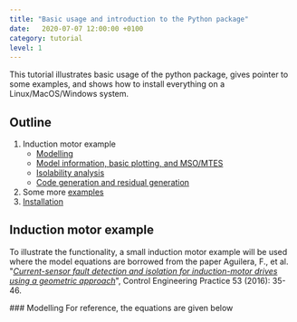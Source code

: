 ```yaml
---
title: "Basic usage and introduction to the Python package"
date:   2020-07-07 12:00:00 +0100
category: tutorial
level: 1
---
```

This tutorial illustrates basic usage of the python package, gives pointer to some examples, and shows how to install everything on a Linux/MacOS/Windows system.

## Outline
1. Induction motor example
    * [Modelling](#modelling)
    * [Model information, basic plotting, and MSO/MTES](#msomtes)
    * [Isolability analysis](#isolabilityanalysis)
    * [Code generation and residual generation](#resgen)
2. Some more [examples](#examples)
3. [Installation](#installation)



## Induction motor example

To illustrate the functionality, a small induction motor example will be used where the model equations are borrowed from the paper Aguilera, F., et al. "[_Current-sensor fault detection and isolation for induction-motor drives using a geometric approach_](https://doi.org/10.1016/j.conengprac.2016.04.014)", Control Engineering Practice 53 (2016): 35-46. 

<a name="modelling"/>
### Modelling
For reference, the equations are given below
<p>
<!---
  0 &= -q_a + w \lambda_a &   \frac{d}{dt} i_a &= i_a'\\
  0 &= -q_b + w \lambda_b & \frac{d}{dt} i_b &= i_b'\\
  0 &= -i_a' -a i_a + b c \lambda_a + b q_b + d u_a & \frac{d}{dt} \lambda_a &= \lambda_a'\\
  0 &= -i_b' -a i_b + b c \lambda_b + b q_a + d u_b & \frac{d}{dt} \lambda_b &= \lambda_b'\\
  0 &= -\lambda_a' + L_M c i_a - c \lambda_a - q_b\\
  0 &= -\lambda_b' + L_M c i_b - c \lambda_b - q_a\\
  0 &= -w' -k c_f w + k c_t (i_a \lambda_b - i_b \lambda_a) - k T_l\\

  y_1 &= i_a + f_a\\
  y_2 &= i_b + f_b\\
  y_3 &= w  
-->
<img src="/assets/tutorials/induction_motor_model.png" width="80%" align="centering"/>
</p>
There are also three measurement equations, where the two current sensors have modeled faults as
<p>
<img src="/assets/tutorials/induction_motor_model_y.png" width="20%" align="centering"/>
</p>

The modeling part is where the main differences between Python and Matlab versions are. This is due to that [SymPy](https://www.sympy.org/) is used instead of the symbolic toolbox in Matlab. Therefore, let's import the toolbox and sympy
```python
import faultdiagnosistoolbox as fdt
import sympy as sym
```
Now, we define the model as a python dictionary with keys 
* `type` - type of model, here we are definic a model using symbolic expressions
* `x` - list of unknown variables in the model
* `f` -  list of fault variables
* `z`- list of known variables
* `rels` - list of model equations
* `parameters` - list of parameters (optional)
For the induction motor model, this corresponds to

```python
model_def = {'type': 'Symbolic',
             'x': ['i_a', 'i_b', 'lambda_a', 'lambda_b', 
                   'w', 'di_a', 'di_b', 'dlambda_a', 
                   'dlambda_b', 'dw', 'q_a', 'q_b'],
             'f': ['f_a', 'f_b'], 
             'z': ['u_a', 'u_b', 'y1', 'y2', 'y3', 'Tl'],
             'parameters': ['a', 'b', 'c', 'd', 'L_M',
                            'k', 'c_f', 'c_t']}

# Make symbolic objects of all variables/parameters before writing down equations.
sym.var(model_def['x'])
sym.var(model_def['f'])
sym.var(model_def['z'])
sym.var(model_def['parameters'])

model_def['rels'] = [
  -q_a + w*lambda_a,
  -q_b + w*lambda_b, 
  -di_a + -a*i_a + b*c*lambda_a + b*q_b+d*u_a,
  -di_b + -a*i_b + b*c*lambda_b + b*q_a+d*u_b,
  -dlambda_a + L_M*c*i_a - c*lambda_a-q_b, 
  -dlambda_b + L_M*c*i_b - c*lambda_b-q_a, 
  -dw + -k*c_f*w + k*c_t*(i_a*lambda_b - i_b*lambda_a) - k*Tl,
  fdt.DiffConstraint('di_a','i_a'),
  fdt.DiffConstraint('di_b','i_b'),
  fdt.DiffConstraint('dlambda_a','lambda_a'),
  fdt.DiffConstraint('dlambda_b','lambda_b'),
  -y1 + i_a + f_a,
  -y2 + i_b + f_b,
  -y3 + w]
```
Now, the `DiagnosisModel` object can be created as
```python
model = fdt.DiagnosisModel(model_def, name ='Induction motor')
```
and the API is very close to the Matlab version as described in the documentation. 

<a name="msomtes"/>
### Model information, basic plotting, and MSO/MTES
As before, to display model information and plot model structure, use `Lint` and `PlotModel` class methods
```python
model.Lint()

# Plot model
model.PlotModel()
```
which gives the figure
<p>
<img src="/assets/tutorials/induction_model_struc.png" width="75%" align="centering"/>
</p>
Computing the set of MSO and MTES sets is done as below
```python
# Find set of MSOS
msos = model.MSO()
mtes = model.MTES()

# Check observability and low index for MTES sets
oi = [model.IsObservable(mtes_i) for mtes_i in mtes]
li = [model.IsLowIndex(mtes_i) for mtes_i in mtes]
print(f'Out of {len(mtes)} MTES sets, {sum(oi)} observable, {sum(li)} low (structural) differential index')
```
and the code outputs
```python
Out of 2 MTES sets, 2 observable, 2 low (structural) differential index
```
<a name="isolabilityanalysis"/>
### Isolability analysis
To plot the isolability properties of the model under mixed casaliyu asssumption
```python
# Isolability analysis
model.IsolabilityAnalysis(plot=True, causality='mixed)
```
and to examine in more detail, the Dulmage-Mendelsohn decomposition with a canonical form of the overdetermined subsystem is plotted by
```python
model.PlotDM(fault=True, eqclass=True)
```
which gives the figure
<p>
<img src="/assets/tutorials/induction_dmplot.png" width="75%" align="centering"/>
</p>
For more details, see Mattias Krysander, Jan Åslund, and Mattias Nyberg, "[_An Efficient Algorithm for Finding Minimal Over-constrained Sub-systems
for Model-based Diagnosis_](http://dx.doi.org/10.1109/TSMCA.2007.909555)".
IEEE Transactions on Systems, Man, and Cybernetics -- Part A: Systems and Humans, 38(1), 2008.

<a name="resgen"/>
### Code generation and residual generation
To wrap up this example, let us use one of the MTES sets and generate C++-code for a residual generator. First, let's see which redundant equation that can be used for integral causality residual generation using the `MSOCausalitySweep` class method
```python
model.MSOCausalitySweep(mtes[0])
```
This outputs
```python
['mixed', 'mixed', 'mixed', 'mixed', 'mixed', 'mixed', 'mixed', 'int', 'mixed', 'mixed', 'int', 'mixed']
```
and thus the 11:th element in the first MTES can be used. The 11:th element correspond to the second measurement equation
```python
red_eq = mtes[0][10]
model.syme[red_eq]
Out[50]: Eq(f_b + i_b - y2, 0)
```
Now, get the rest of the equations to form the exactly determined set of equations and compute a mathing using the `Matching` class method
```python
M0 = [e for e in mtes[0] if e != red_eq]
Gamma = model.Matching(M0)
```
Now, all is set to generate the residual generator code using the `SeqResGen` class method
```python
model.SeqResGen(Gamma, red_eq, 'ResGen', batch=True, language='C')
```
which generate files `ResGen.cc` and `ResGen_setup.py`. Have a look at the `ResGen_core()` function in the generated C++-file and you'll se how things work. The generated code can now be compiled by executing
```bash
python ResGen_setup.py build_ext --inplace
```
in a terminal.

<a name="examples"/>
## More examples
In the distribution, there are a few more examples included. To find where `pip` puts everything, run
```python
fdt.__path__
```
and have a look in the `examples` sub-folder.

<a name="installation"/>
## Installation
The package needs Python version 3.6 or newer, check version with 
```python
python3 --version
```
Now, create a [virtual environment](https://docs.python.org/3/tutorial/venv.html), don't install into the system wide python installation. You can do this as (only needed once) with
```bash
python3 -m venv env
```
and then activate the environment as
```bash
source ./env/bin/activate  # Linux/MacOS
``` 
in MacOS/Linux or if you're on a Windows machine
```
.\env\Scripts\activate  # Windows
```
Also a good idea to update the package manager `pip`
```bash
pip install -U pip
```
Then, install the toolbox 
```bash
pip install faultdiagnosistoolbox
```
and that is that.
